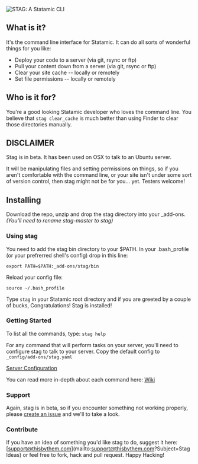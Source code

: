 ![STAG: A Statamic CLI](http://assets.thisbythem.com.s3.amazonaws.com/blog/jw-stag.jpg "STAG: A Statamic CLI")

## What is it?
It's the command line interface for Statamic. It can do all sorts of
wonderful things for you like:

- Deploy your code to a server (via git, rsync or ftp)
- Pull your content down from a server (via git, rsync or ftp)
- Clear your site cache -- locally or remotely
- Set file permissions -- locally or remotely

## Who is it for?
You're a good looking Statamic developer who loves the command line. You
believe that `stag clear_cache` is much better than using Finder to
clear those directories manually.

## DISCLAIMER
Stag is in beta. It has been used on OSX to talk to an Ubuntu server.

It will be manipulating files and setting permissions on things, so if
you aren't comfortable with the command line, or your site isn't under
some sort of version control, then stag might not be for you... yet. Testers welcome!

## Installing
Download the repo, unzip and drop the stag directory into your
\_add-ons. _(You'll need to rename stag-master to stag)_

### Using stag
You need to add the stag bin directory to your $PATH. In your
.bash_profile (or your prefrerred shell's config) drop in this line:

```
export PATH=$PATH:_add-ons/stag/bin
```

Reload your config file:

```
source ~/.bash_profile
```

Type `stag` in your Statamic root directory and if you are greeted by a
couple of bucks, Congratulations! Stag is installed!

### Getting Started
To list all the commands, type: `stag help`

For any command that will perform tasks on your server, you'll need to
configure stag to talk to your server. Copy the default config to
`_config/add-ons/stag.yaml`

[Server Configuration](https://github.com/thisbythem/stag/wiki/Server-Configuration)

You can read more in-depth about each command here:
[Wiki](https://github.com/thisbythem/stag/wiki)

### Support
Again, stag is in beta, so if you encounter something not working
properly, please [create an
issue](https://github.com/thisbythem/stag/issues/new) and we'll to take
a look.

### Contribute
If you have an idea of something you'd like stag to do, suggest it here:
[support@thisbythem.com](mailto:support@thisbythem.com?Subject=Stag Ideas)
or feel free to fork, hack and pull request. Happy Hacking!
